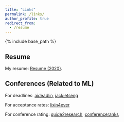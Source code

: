 ```yaml
---
title: "Links"
permalink: /links/
author_profile: true
redirect_from:
  - /resume
---
```


{% include base_path %}

Resume
-------
My resume: [Resume (2020)](http://ayansengupta17.github.io/files/cv.pdf).


Conferences (Related to ML)
------------

For deadlines: [aideadlin](https://aideadlin.es/?sub=ML), [jackietseng](https://jackietseng.github.io/conference_call_for_paper/conferences.html)

For acceptance rates: [lixin4ever](https://github.com/lixin4ever/Conference-Acceptance-Rate)

For conference rating: [guide2research](https://www.guide2research.com/topconf/), [conferenceranks](http://www.conferenceranks.com/)
